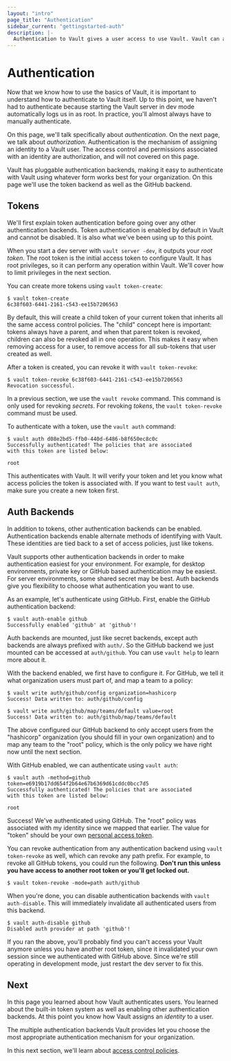 ```yaml
---
layout: "intro"
page_title: "Authentication"
sidebar_current: "gettingstarted-auth"
description: |-
  Authentication to Vault gives a user access to use Vault. Vault can authenticate using multiple methods.
---
```


# Authentication

Now that we know how to use the basics of Vault, it is important to understand
how to authenticate to Vault itself. Up to this point, we haven't had to
authenticate because starting the Vault server in dev mode automatically logs
us in as root. In practice, you'll almost always have to manually authenticate.

On this page, we'll talk specifically about _authentication_. On the next
page, we talk about _authorization_.
Authentication is the mechanism of assigning an identity to a Vault user.
The access control and permissions associated with an identity are
authorization, and will not covered on this page.

Vault has pluggable authentication backends, making it easy to authenticate
with Vault using whatever form works best for your organization. On this page
we'll use the token backend as well as the GitHub backend.

## Tokens

We'll first explain token authentication before going over any other
authentication backends. Token authentication is enabled by default in
Vault and cannot be disabled. It is also what we've been using up to this
point.

When you start a dev server with `vault server -dev`, it outputs your
_root token_. The root token is the initial access token to configure Vault.
It has root privileges, so it can perform any operation within Vault.
We'll cover how to limit privileges in the next section.

You can create more tokens using `vault token-create`:

```
$ vault token-create
6c38f603-6441-2161-c543-ee15b7206563
```

By default, this will create a child token of your current token that
inherits all the same access control policies. The "child" concept here
is important: tokens always have a parent, and when that parent token is
revoked, children can also be revoked all in one operation. This makes it
easy when removing access for a user, to remove access for all sub-tokens
that user created as well.

After a token is created, you can revoke it with `vault token-revoke`:

```
$ vault token-revoke 6c38f603-6441-2161-c543-ee15b7206563
Revocation successful.
```

In a previous section, we use the `vault revoke` command. This command
is only used for revoking _secrets_. For revoking _tokens_, the
`vault token-revoke` command must be used.

To authenticate with a token, use the `vault auth` command:

```
$ vault auth d08e2bd5-ffb0-440d-6486-b8f650ec8c0c
Successfully authenticated! The policies that are associated
with this token are listed below:

root
```

This authenticates with Vault. It will verify your token and let you know
what access policies the token is associated with. If you want to test
`vault auth`, make sure you create a new token first.

## Auth Backends

In addition to tokens, other authentication backends can be enabled.
Authentication backends enable alternate methods of identifying with Vault.
These identities are tied back to a set of access policies, just like tokens.

Vault supports other authentication backends in order to make authentication
easiest for your environment. For example, for desktop environments,
private key or GitHub based authentication may be easiest. For server
environments, some shared secret may be best. Auth backends give you
flexibility to choose what authentication you want to use.

As an example, let's authenticate using GitHub. First, enable the
GitHub authentication backend:

```
$ vault auth-enable github
Successfully enabled 'github' at 'github'!
```

Auth backends are mounted, just like secret backends, except auth
backends are always prefixed with `auth/`. So the GitHub backend we just
mounted can be accessed at `auth/github`. You can use `vault help` to
learn more about it.

With the backend enabled, we first have to configure it. For GitHub,
we tell it what organization users must part of, and map a team to a policy:

```
$ vault write auth/github/config organization=hashicorp
Success! Data written to: auth/github/config

$ vault write auth/github/map/teams/default value=root
Success! Data written to: auth/github/map/teams/default
```

The above configured our GitHub backend to only accept users from the
"hashicorp" organization (you should fill in your own organization)
and to map any team to the "root" policy, which is the only policy we have
right now until the next section.

With GitHub enabled, we can authenticate using `vault auth`:

```
$ vault auth -method=github token=e6919b17dd654f2b64e67b6369d61cddc0bcc7d5
Successfully authenticated! The policies that are associated
with this token are listed below:

root
```

Success! We've authenticated using GitHub. The "root" policy was associated
with my identity since we mapped that earlier. The value for "token" should be your own
[personal access token](https://help.github.com/articles/creating-an-access-token-for-command-line-use/).

You can revoke authentication from any authentication backend using
`vault token-revoke` as well, which can revoke any path prefix. For
example, to revoke all GitHub tokens, you could run the following.
**Don't run this unless you have access to another root token or you'll
get locked out.**

```
$ vault token-revoke -mode=path auth/github
```

When you're done, you can disable authentication backends with
`vault auth-disable`. This will immediately invalidate all authenticated
users from this backend.

```
$ vault auth-disable github
Disabled auth provider at path 'github'!
```

If you ran the above, you'll probably find you can't access your Vault
anymore unless you have another root token, since it invalidated your
own session since we authenticated with GitHub above. Since we're still
operating in development mode, just restart the dev server to fix this.

## Next

In this page you learned about how Vault authenticates users. You learned
about the built-in token system as well as enabling other authentication
backends. At this point you know how Vault assigns an _identity_ to
a user.

The multiple authentication backends Vault provides let you choose the
most appropriate authentication mechanism for your organization.

In this next section, we'll learn about
[access control policies](/intro/getting-started/acl.html).
